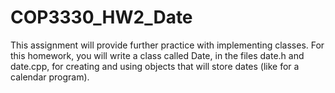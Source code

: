 # COP3330_HW2_Date
This assignment will provide further practice with implementing classes. For this homework, you will write a class called Date, in the files date.h and date.cpp, for creating and using objects that will store dates (like for a calendar program).

